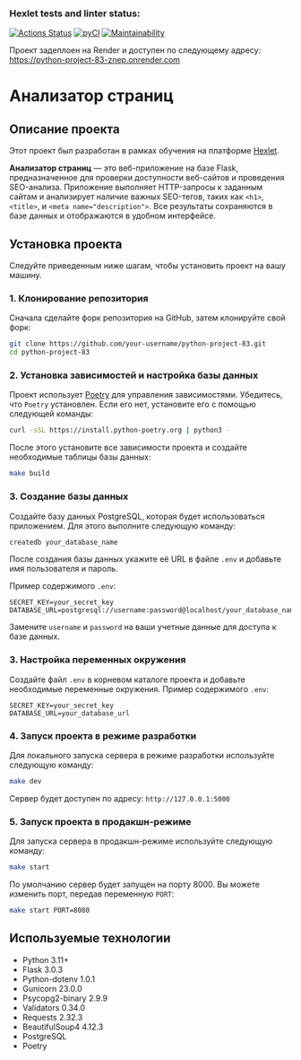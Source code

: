 ### Hexlet tests and linter status:
[![Actions Status](https://github.com/JoeCapHuang/python-project-83/actions/workflows/hexlet-check.yml/badge.svg)](https://github.com/JoeCapHuang/python-project-83/actions)
[![pyCI](https://github.com/JoeCapHuang/python-project-83/actions/workflows/python-ci.yml/badge.svg)](https://github.com/JoeCapHuang/python-project-83/actions/workflows/python-ci.yml)
[![Maintainability](https://api.codeclimate.com/v1/badges/6105c34ce6babd7431e5/maintainability)](https://codeclimate.com/github/JoeCapHuang/python-project-83/maintainability)

Проект задеплоен на Render и доступен по следующему адресу: https://python-project-83-znep.onrender.com
# Анализатор страниц

## Описание проекта

Этот проект был разработан в рамках обучения на платформе [Hexlet](https://hexlet.io).

**Анализатор страниц** — это веб-приложение на базе Flask, предназначенное для проверки доступности веб-сайтов и проведения SEO-анализа. Приложение выполняет HTTP-запросы к заданным сайтам и анализирует наличие важных SEO-тегов, таких как `<h1>`, `<title>`, и `<meta name="description">`. Все результаты сохраняются в базе данных и отображаются в удобном интерфейсе.

## Установка проекта

Следуйте приведенным ниже шагам, чтобы установить проект на вашу машину.

### 1. Клонирование репозитория

Сначала сделайте форк репозитория на GitHub, затем клонируйте свой форк:

```sh
git clone https://github.com/your-username/python-project-83.git
cd python-project-83
```

### 2. Установка зависимостей и настройка базы данных

Проект использует [Poetry](https://python-poetry.org/) для управления зависимостями. Убедитесь, что `Poetry` установлен. Если его нет, установите его с помощью следующей команды:

```sh
curl -sSL https://install.python-poetry.org | python3 -
```

После этого установите все зависимости проекта и создайте необходимые таблицы базы данных:

```sh
make build
```

### 3. Создание базы данных

Создайте базу данных PostgreSQL, которая будет использоваться приложением. Для этого выполните следующую команду:

```sh
createdb your_database_name
```

После создания базы данных укажите её URL в файле `.env` и добавьте имя пользователя и пароль.

Пример содержимого `.env`:

```
SECRET_KEY=your_secret_key
DATABASE_URL=postgresql://username:password@localhost/your_database_name
```

Замените `username` и `password` на ваши учетные данные для доступа к базе данных.

### 3. Настройка переменных окружения

Создайте файл `.env` в корневом каталоге проекта и добавьте необходимые переменные окружения. Пример содержимого `.env`:

```
SECRET_KEY=your_secret_key
DATABASE_URL=your_database_url
```

### 4. Запуск проекта в режиме разработки

Для локального запуска сервера в режиме разработки используйте следующую команду:

```sh
make dev
```

Сервер будет доступен по адресу: `http://127.0.0.1:5000`

### 5. Запуск проекта в продакшн-режиме

Для запуска сервера в продакшн-режиме используйте следующую команду:

```sh
make start
```

По умолчанию сервер будет запущен на порту 8000. Вы можете изменить порт, передав переменную `PORT`:

```sh
make start PORT=8080
```

## Используемые технологии
- Python 3.11+
- Flask 3.0.3
- Python-dotenv 1.0.1
- Gunicorn 23.0.0
- Psycopg2-binary 2.9.9
- Validators 0.34.0
- Requests 2.32.3
- BeautifulSoup4 4.12.3
- PostgreSQL
- Poetry


